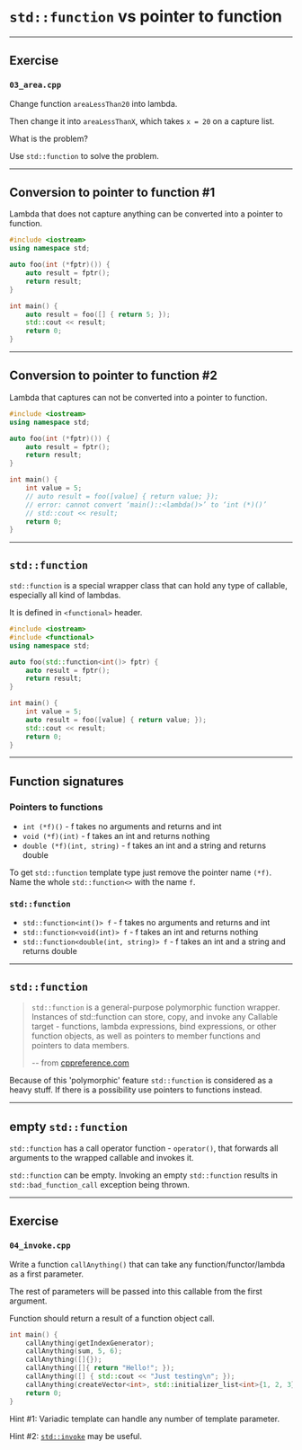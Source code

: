 <!-- .slide: data-background="#111111" -->

# `std::function` vs pointer to function

___

## Exercise

### `03_area.cpp`

Change function `areaLessThan20` into lambda.

Then change it into `areaLessThanX`, which takes `x = 20` on a capture list.

What is the problem?

Use `std::function` to solve the problem.

___

## Conversion to pointer to function #1

Lambda that does not capture anything can be converted into a pointer to function.

```cpp
#include <iostream>
using namespace std;

auto foo(int (*fptr)()) {
    auto result = fptr();
    return result;
}

int main() {
    auto result = foo([] { return 5; });
    std::cout << result;
    return 0;
}
```

___

## Conversion to pointer to function #2

Lambda that captures can not be converted into a pointer to function.

```cpp
#include <iostream>
using namespace std;

auto foo(int (*fptr)()) {
    auto result = fptr();
    return result;
}

int main() {
    int value = 5;
    // auto result = foo([value] { return value; });
    // error: cannot convert ‘main()::<lambda()>’ to ‘int (*)()’
    // std::cout << result;
    return 0;
}
```

___

## `std::function`

`std::function` is a special wrapper class that can hold any type of callable, especially all kind of lambdas.

It is defined in `<functional>` header.

```cpp
#include <iostream>
#include <functional>
using namespace std;

auto foo(std::function<int()> fptr) {
    auto result = fptr();
    return result;
}

int main() {
    int value = 5;
    auto result = foo([value] { return value; });
    std::cout << result;
    return 0;
}
```

___

## Function signatures

### Pointers to functions
<!-- .element: class="fragment fade-in" -->

* <!-- .element: class="fragment fade-in" --> <code>int (*f)()</code> - f takes no arguments and returns and int
* <!-- .element: class="fragment fade-in" --> <code>void (*f)(int)</code> - f takes an int and returns nothing
* <!-- .element: class="fragment fade-in" --> <code>double (*f)(int, string)</code> - f takes an int and a string and returns double

To get `std::function` template type just remove the pointer name `(*f)`. Name the whole `std::function<>` with the name `f`.
<!-- .element: class="fragment fade-in" -->

### `std::function`
<!-- .element: class="fragment fade-in" -->

* <!-- .element: class="fragment fade-in" --> <code>std::function&lt;int()> f</code> - f takes no arguments and returns and int
* <!-- .element: class="fragment fade-in" --> <code>std::function&lt;void(int)> f</code> - f takes an int and returns nothing
* <!-- .element: class="fragment fade-in" --> <code>std::function&lt;double(int, string)> f</code> - f takes an int and a string and returns double

___

## `std::function`

> `std::function` is a general-purpose polymorphic function wrapper. Instances of std::function can store, copy, and invoke any Callable target - functions, lambda expressions, bind expressions, or other function objects, as well as pointers to member functions and pointers to data members.
>
> -- from [cppreference.com](https://en.cppreference.com/w/cpp/utility/functional/function)

Because of this 'polymorphic' feature `std::function` is considered as a heavy stuff. If there is a possibility use pointers to functions instead.

___

## empty `std::function`

`std::function` has a call operator function - `operator()`, that forwards all arguments to the wrapped callable and invokes it.

`std::function` can be empty. Invoking an empty `std::function` results in `std::bad_function_call` exception being thrown.

___
<!-- .slide: style="font-size: 0.9em" -->

## Exercise

### `04_invoke.cpp`

Write a function `callAnything()` that can take any function/functor/lambda as a first parameter.

The rest of parameters will be passed into this callable from the first argument.

Function should return a result of a function object call.

```cpp
int main() {
    callAnything(getIndexGenerator);
    callAnything(sum, 5, 6);
    callAnything([]{});
    callAnything([]{ return "Hello!"; });
    callAnything([] { std::cout << "Just testing\n"; });
    callAnything(createVector<int>, std::initializer_list<int>{1, 2, 3});
    return 0;
}
```

Hint #1: Variadic template can handle any number of template parameter.
<!-- .element: class="fragment fade-in" -->

Hint #2: [`std::invoke`](https://en.cppreference.com/w/cpp/utility/functional/invoke) may be useful.
<!-- .element: class="fragment fade-in" -->
